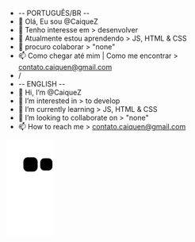 -   -- PORTUGUÊS/BR --
- 👋 Olá, Eu sou @CaiqueZ
- 👀 Tenho interesse em > desenvolver
- 🌱 Atualmente estou aprendendo > JS, HTML & CSS
- 💞️ procuro colaborar > "none"
- 📫 Como chegar até mim | Como me encontrar > contato.caiquen@gmail.com
-   \/
-   -- ENGLISH --
- 👋 Hi, I’m @CaiqueZ
- 👀 I’m interested in > to develop
- 🌱 I’m currently learning > JS, HTML & CSS
- 💞️ I’m looking to collaborate on > "none"
- 📫 How to reach me > contato.caiquen@gmail.com

![github contribution grid snake animation](https://github.com/caiquez/caiquez/blob/output/github-contribution-grid-snake.svg)
<!---
CaiqueZ/CaiqueZ is a ✨ special ✨ repository because its `README.md` (this file) appears on your GitHub profile.
You can click the Preview link to take a look at your changes.
--->
